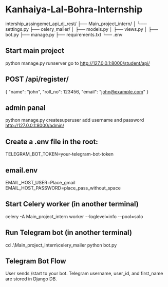 # Kanhaiya-Lal-Bohra-Internship

intership_assingemet_api_dj_rest/
├── Main_project_intern/
│   └── settings.py
├── celery_mailer/
│   ├── models.py
│   ├── views.py
│   ├── bot.py
├── manage.py
├── requirements.txt
└── .env

## Start main project
python manage.py runserver
go to http://127.0.0.1:8000/student/api/

## POST /api/register/
{
  "name": "john",
  "roll_no": 123456,
  "email": "john@example.com"
}

## admin panal
python manage.py createsuperuser
add username and password
http://127.0.0.1:8000/admin/
 
## Create a .env file in the root:
TELEGRAM_BOT_TOKEN=your-telegram-bot-token

## email.env
EMAIL_HOST_USER=Place_gmail
EMAIL_HOST_PASSWORD=place_pass_without_space

##  Start Celery worker (in another terminal)
celery -A Main_project_intern worker --loglevel=info --pool=solo

##  Run Telegram bot (in another terminal)
cd .\Main_project_intern\celery_mailer python bot.py

## Telegram Bot Flow
User sends /start to your bot.
Telegram username, user_id, and first_name are stored in Django DB.

